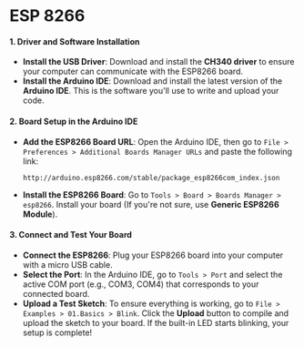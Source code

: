 # ESP 8266

#### **1. Driver and Software Installation**

- **Install the USB Driver**: Download and install the **CH340 driver** to ensure your computer can communicate with the ESP8266 board.
- **Install the Arduino IDE**: Download and install the latest version of the **Arduino IDE**. This is the software you'll use to write and upload your code.

#### **2. Board Setup in the Arduino IDE**

- **Add the ESP8266 Board URL**: Open the Arduino IDE, then go to `File > Preferences > Additional Boards Manager URLs` and paste the following link:
  ```
  http://arduino.esp8266.com/stable/package_esp8266com_index.json
  ```
- **Install the ESP8266 Board**: Go to `Tools > Board > Boards Manager > esp8266`. Install your board (If you're not sure, use **Generic ESP8266 Module**).

#### **3. Connect and Test Your Board**

- **Connect the ESP8266**: Plug your ESP8266 board into your computer with a micro USB cable.
- **Select the Port**: In the Arduino IDE, go to `Tools > Port` and select the active COM port (e.g., COM3, COM4) that corresponds to your connected board.
- **Upload a Test Sketch**: To ensure everything is working, go to `File > Examples > 01.Basics > Blink`. Click the **Upload** button to compile and upload the sketch to your board. If the built-in LED starts blinking, your setup is complete!
